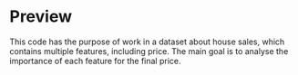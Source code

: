 # Preview
This code has the purpose of work in a dataset about house sales, which contains multiple features, including price. The main goal is to analyse the importance of each feature for the final price. 
